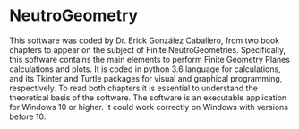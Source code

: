 # NeutroGeometry
This software was coded by Dr. Erick González Caballero, from two book chapters to appear on the subject of Finite NeutroGeometries. Specifically, this software contains the main elements to perform Finite Geometry Planes calculations and plots. It is coded in python 3.6 language for calculations, and its Tkinter and Turtle packages for visual and graphical programming, respectively. To read both chapters it is essential to understand the theoretical basis of the software. The software is an executable application for Windows 10 or higher. It could work correctly on Windows with versions before 10.
